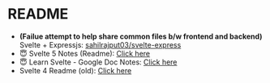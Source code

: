 # README

- **(Failue attempt to help share common files b/w frontend and backend)** Svelte + Expressjs: [sahilrajput03/svelte-express](https://github.com/sahilrajput03/svelte-express)
- 😇 Svelte 5 Notes (Readme): [Click here](./my-app-s5/README.md)
- 😇 Learn Svelte - Google Doc Notes: [Click here](https://docs.google.com/document/d/1-SJ9T92-cCDqM9SLnRg0U_R7NICabi2KXLYduUfvt4E/edit?tab=t.0)
- Svelte 4 Readme (old): [Click here](./README.old.md)
